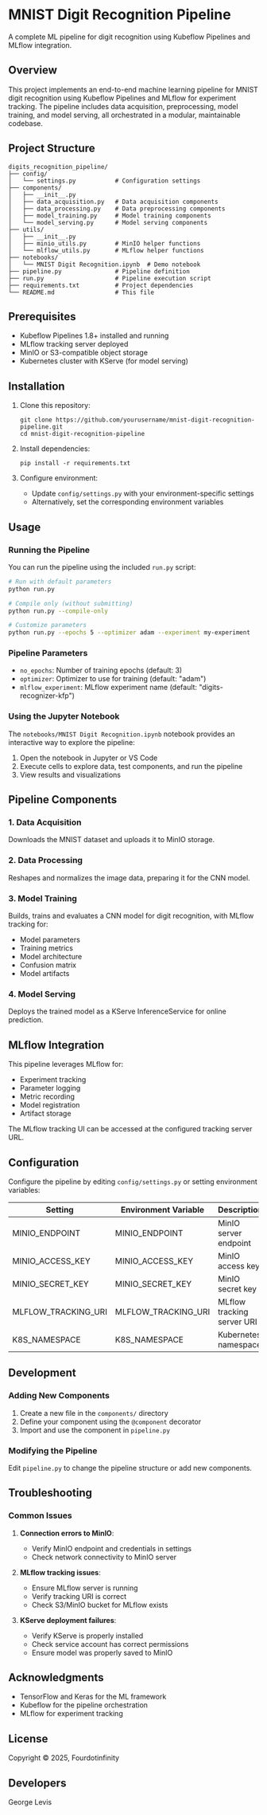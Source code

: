 # MNIST Digit Recognition Pipeline

A complete ML pipeline for digit recognition using Kubeflow Pipelines and MLflow integration.

## Overview

This project implements an end-to-end machine learning pipeline for MNIST digit recognition using Kubeflow Pipelines and MLflow for experiment tracking. The pipeline includes data acquisition, preprocessing, model training, and model serving, all orchestrated in a modular, maintainable codebase.

## Project Structure

```
digits_recognition_pipeline/
├── config/
│   └── settings.py           # Configuration settings
├── components/
│   ├── __init__.py
│   ├── data_acquisition.py   # Data acquisition components
│   ├── data_processing.py    # Data preprocessing components
│   ├── model_training.py     # Model training components
│   └── model_serving.py      # Model serving components
├── utils/
│   ├── __init__.py
│   ├── minio_utils.py        # MinIO helper functions
│   └── mlflow_utils.py       # MLflow helper functions
├── notebooks/
│   └── MNIST Digit Recognition.ipynb  # Demo notebook
├── pipeline.py               # Pipeline definition
├── run.py                    # Pipeline execution script
├── requirements.txt          # Project dependencies
└── README.md                 # This file
```

## Prerequisites

- Kubeflow Pipelines 1.8+ installed and running
- MLflow tracking server deployed
- MinIO or S3-compatible object storage
- Kubernetes cluster with KServe (for model serving)

## Installation

1. Clone this repository:
   ```
   git clone https://github.com/yourusername/mnist-digit-recognition-pipeline.git
   cd mnist-digit-recognition-pipeline
   ```

2. Install dependencies:
   ```
   pip install -r requirements.txt
   ```

3. Configure environment:
   - Update `config/settings.py` with your environment-specific settings
   - Alternatively, set the corresponding environment variables

## Usage

### Running the Pipeline

You can run the pipeline using the included `run.py` script:

```bash
# Run with default parameters
python run.py

# Compile only (without submitting)
python run.py --compile-only

# Customize parameters
python run.py --epochs 5 --optimizer adam --experiment my-experiment
```

### Pipeline Parameters

- `no_epochs`: Number of training epochs (default: 3)
- `optimizer`: Optimizer to use for training (default: "adam")
- `mlflow_experiment`: MLflow experiment name (default: "digits-recognizer-kfp")

### Using the Jupyter Notebook

The `notebooks/MNIST Digit Recognition.ipynb` notebook provides an interactive way to explore the pipeline:

1. Open the notebook in Jupyter or VS Code
2. Execute cells to explore data, test components, and run the pipeline
3. View results and visualizations

## Pipeline Components

### 1. Data Acquisition

Downloads the MNIST dataset and uploads it to MinIO storage.

### 2. Data Processing

Reshapes and normalizes the image data, preparing it for the CNN model.

### 3. Model Training

Builds, trains and evaluates a CNN model for digit recognition, with MLflow tracking for:
- Model parameters
- Training metrics
- Model architecture
- Confusion matrix
- Model artifacts

### 4. Model Serving

Deploys the trained model as a KServe InferenceService for online prediction.

## MLflow Integration

This pipeline leverages MLflow for:

- Experiment tracking
- Parameter logging
- Metric recording
- Model registration
- Artifact storage

The MLflow tracking UI can be accessed at the configured tracking server URL.

## Configuration

Configure the pipeline by editing `config/settings.py` or setting environment variables:

| Setting | Environment Variable | Description |
|---------|---------------------|-------------|
| MINIO_ENDPOINT | MINIO_ENDPOINT | MinIO server endpoint |
| MINIO_ACCESS_KEY | MINIO_ACCESS_KEY | MinIO access key |
| MINIO_SECRET_KEY | MINIO_SECRET_KEY | MinIO secret key |
| MLFLOW_TRACKING_URI | MLFLOW_TRACKING_URI | MLflow tracking server URI |
| K8S_NAMESPACE | K8S_NAMESPACE | Kubernetes namespace |

## Development

### Adding New Components

1. Create a new file in the `components/` directory
2. Define your component using the `@component` decorator
3. Import and use the component in `pipeline.py`

### Modifying the Pipeline

Edit `pipeline.py` to change the pipeline structure or add new components.

## Troubleshooting

### Common Issues

1. **Connection errors to MinIO**:
   - Verify MinIO endpoint and credentials in settings
   - Check network connectivity to MinIO server

2. **MLflow tracking issues**:
   - Ensure MLflow server is running
   - Verify tracking URI is correct
   - Check S3/MinIO bucket for MLflow exists

3. **KServe deployment failures**:
   - Verify KServe is properly installed
   - Check service account has correct permissions
   - Ensure model was properly saved to MinIO

## Acknowledgments

- TensorFlow and Keras for the ML framework
- Kubeflow for the pipeline orchestration
- MLflow for experiment tracking

## License

Copyright © 2025, Fourdotinfinity

## Developers

George Levis